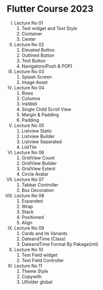 <h1>
    Flutter Course 2023
</h1>


<ol type="I">
    <li>Lecture No 01
        <ol type="1">
            <li>Text widget and Text Style</li>
            <li>Container</li>
            <li>Center</li>
        </ol>
    </li>
    <li>Lecture No 02
        <ol type="1">
            <li>Elevated Button</li>
            <li>Outlined Button</li>
            <li>Text Button</li>
            <li>Navigators(Push & POP)</li>
        </ol>
    </li>
    <li>Lecture No 03
        <ol type="1">
            <li>Splash Screen </li>
            <li>Image Asset</li>
        </ol>
    </li>
    <li>Lecture No 04
        <ol type="1">
            <li>Rows</li>
            <li>Columns</li>
            <li>InkWell</li>
            <li>Single Child Scroll View</li>
            <li>Margin & Padding</li>
            <li>Padding</li>
        </ol>
    </li>
    <li>Lecture No 05
        <ol type="1">
            <li>Listview Static</li>
            <li>Listview Builder</li>
            <li>Listview Separated</li>
            <li>ListTile</li>
        </ol>
    </li>
    <li>Lecture No 06
        <ol type="1">
            <li>GridView Count</li>
            <li>GridView Builder</li>
            <li>GridView Extent</li>
            <li>Circle Avatar</li>
        </ol>
    </li>
    <li>Lecture No 07
        <ol type="1">
            <li>Tabbar Controller</li>
            <li>Box Decoration</li>
        </ol>
    </li>
    <li>Lecture No 08
        <ol type="1">
            <li>Expanded</li>
            <li>Wrap</li>
            <li>Stack</li>
            <li>Positioned</li>
            <li>Align</li>
        </ol>
    </li>
    <li>Lecture No 09
        <ol type="1">
            <li>Cards and its Variants</li>
            <li>DateandTime (Class)</li>
            <li>DateandTime Format By Pakage(intl)</li>
        </ol>
    </li>
    <li>Lecture No 10
        <ol type="1">
            <li>Text Field widget </li>
            <li>Text Field Controller </li>
        </ol>
    </li>
    <li>
        Lecture No 11
        <ol type="1">
            <li>Theme Style</li>
            <li>Copywith</li>
            <li>UIfolder global</li>
        </ol>
    </li>
</ol>